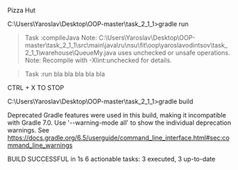 Pizza Hut 

C:\Users\Yaroslav\Desktop\OOP-master\task_2_1_1>gradle run

> Task :compileJava
Note: C:\Users\Yaroslav\Desktop\OOP-master\task_2_1_1\src\main\java\ru\nsu\fit\oop\yaroslavodintsov\task_2_1_1\warehouse\QueueMy.java uses unchecked or unsafe operations.
Note: Recompile with -Xlint:unchecked for details.

> Task :run
bla
bla
bla
bla
bla

CTRL + X TO STOP

C:\Users\Yaroslav\Desktop\OOP-master\task_2_1_1>gradle build

Deprecated Gradle features were used in this build, making it incompatible with Gradle 7.0.
Use '--warning-mode all' to show the individual deprecation warnings.
See https://docs.gradle.org/6.5/userguide/command_line_interface.html#sec:command_line_warnings

BUILD SUCCESSFUL in 1s
6 actionable tasks: 3 executed, 3 up-to-date
